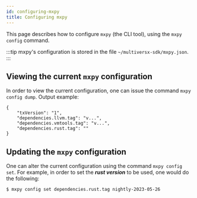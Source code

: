 ```yaml
---
id: configuring-mxpy
title: Configuring mxpy
---
```


[comment]: # (mx-abstract)

This page describes how to configure `mxpy` (the CLI tool), using the `mxpy config` command.

:::tip
mxpy's configuration is stored in the file `~/multiversx-sdk/mxpy.json`.
:::

[comment]: # (mx-context-auto)

## Viewing the current `mxpy` configuration

In order to view the current configuration, one can issue the command `mxpy config dump`. Output example:

```
{
    "txVersion": "1",
    "dependencies.llvm.tag": "v...",
    "dependencies.vmtools.tag": "v...",
    "dependencies.rust.tag": ""
}
```

[comment]: # (mx-context-auto)

## Updating the `mxpy` configuration

One can alter the current configuration using the command `mxpy config set`. For example, in order to set the **_rust version_** to be used, one would do the following:

```
$ mxpy config set dependencies.rust.tag nightly-2023-05-26
```
